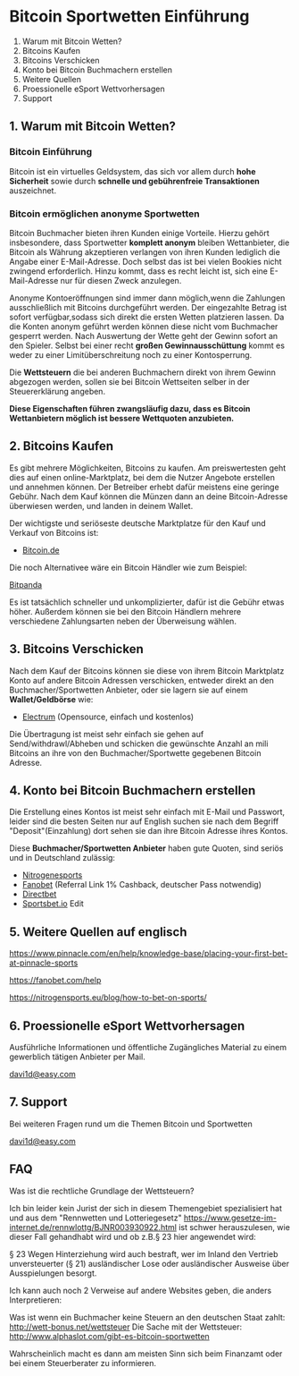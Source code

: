 <h1>Bitcoin Sportwetten Einführung</h1>

1. Warum mit Bitcoin Wetten?
2. Bitcoins Kaufen
3. Bitcoins Verschicken
4. Konto bei Bitcoin Buchmachern erstellen
5. Weitere Quellen
6. Proessionelle eSport Wettvorhersagen
7. Support


<h2>1. Warum mit Bitcoin Wetten?</h2>

<h3>Bitcoin Einführung</h3>

Bitcoin ist ein virtuelles Geldsystem, das sich vor allem durch **hohe Sicherheit**
sowie durch **schnelle und gebührenfreie Transaktionen** auszeichnet.


<h3>Bitcoin ermöglichen anonyme Sportwetten</h3>

Bitcoin Buchmacher bieten ihren Kunden einige Vorteile.
Hierzu gehört insbesondere, dass Sportwetter **komplett anonym** bleiben
Wettanbieter, die Bitcoin als Währung akzeptieren verlangen von ihren Kunden lediglich die Angabe einer E-Mail-Adresse.
Doch selbst das ist bei vielen Bookies nicht zwingend erforderlich. Hinzu kommt, dass es recht leicht ist,
sich eine E-Mail-Adresse nur für diesen Zweck anzulegen.

Anonyme Kontoeröffnungen sind immer dann möglich,wenn die Zahlungen ausschließlich mit Bitcoins durchgeführt werden. 
Der eingezahlte Betrag ist sofort verfügbar,sodass sich direkt die ersten Wetten platzieren lassen.
Da die Konten anonym geführt werden können diese nicht vom Buchmacher gesperrt werden.
Nach Auswertung der Wette geht der Gewinn sofort an den Spieler.
Selbst bei einer recht **großen Gewinnausschüttung** kommt es weder zu einer Limitüberschreitung noch zu einer Kontosperrung.

Die **Wettsteuern** die bei anderen Buchmachern direkt von ihrem Gewinn abgezogen werden,
sollen sie bei Bitcoin Wettseiten selber in der Steuererklärung angeben.

**Diese Eigenschaften führen zwangsläufig dazu, dass es Bitcoin Wettanbietern möglich ist bessere Wettquoten anzubieten.**

<h2>2. Bitcoins Kaufen</h2>

Es gibt mehrere Möglichkeiten, Bitcoins zu kaufen.
Am preiswertesten geht dies auf einen online-Marktplatz, bei dem die Nutzer Angebote erstellen und annehmen können.
Der Betreiber erhebt dafür meistens eine geringe Gebühr.
Nach dem Kauf können die Münzen dann an deine Bitcoin-Adresse überwiesen werden, und landen in deinem Wallet.

Der wichtigste und seriöseste deutsche Marktplatze für den Kauf und Verkauf von Bitcoins ist:

 - [Bitcoin.de](https://www.bitcoin.de/de/r/8gdac8)

Die noch Alternativee wäre ein Bitcoin Händler wie zum Beispiel:

[Bitpanda](https://www.bitpanda.com/?ref=2186648760183413481&sub=bitcoin)

Es ist tatsächlich schneller und unkomplizierter, dafür ist die Gebühr etwas höher.
Außerdem können sie bei den Bitcoin Händlern mehrere verschiedene Zahlungsarten neben der Überweisung wählen.

<h2>3. Bitcoins Verschicken</h2>

Nach dem Kauf der Bitcoins können sie diese von ihrem Bitcoin Marktplatz Konto auf andere Bitcoin Adressen verschicken,
entweder direkt an den Buchmacher/Sportwetten Anbieter, oder sie lagern sie auf einem **Wallet/Geldbörse** wie:

 - [Electrum](https://electrum.org/#home) (Opensource, einfach und kostenlos)

Die Übertragung ist meist sehr einfach sie gehen auf Send/withdrawl/Abheben und schicken die gewünschte Anzahl an mili Bitcoins
an ihre von den Buchmacher/Sportwette gegebenen Bitcoin Adresse.

<h2>4. Konto bei Bitcoin Buchmachern erstellen</h2>

Die Erstellung eines Kontos ist meist sehr einfach mit E-Mail und Passwort, leider sind die besten Seiten nur auf English
suchen sie nach dem Begriff "Deposit"(Einzahlung) dort sehen sie dan ihre Bitcoin Adresse ihres Kontos.

Diese **Buchmacher/Sportwetten Anbieter** haben gute Quoten, sind seriös und in Deutschland zulässig:

 - [Nitrogenesports](https://nitrogensports.eu/r/1782570)
 - [Fanobet](https://fanobet.com/r/cashback10) (Referral Link 1% Cashback, deutscher Pass notwendig)
 - [Directbet](https://www.directbet.eu?AffiliateID=1QGSjt8oRMFJdwv9bTRbN6c2wAigYE4CcC)
 - [Sportsbet.io](https://sportsbet.io?ref=io)
Edit	

<h2>5. Weitere Quellen auf englisch</h2>

https://www.pinnacle.com/en/help/knowledge-base/placing-your-first-bet-at-pinnacle-sports

https://fanobet.com/help

https://nitrogensports.eu/blog/how-to-bet-on-sports/

<h2>6. Proessionelle eSport Wettvorhersagen </h2>

Ausführliche Informationen und öffentliche Zugängliches Material zu einem gewerblich tätigen Anbieter per Mail.

davi1d@easy.com

<h2>7. Support</h2>

Bei weiteren Fragen rund um die Themen Bitcoin und Sportwetten

davi1d@easy.com

<h2>FAQ</h2>

Was ist die rechtliche Grundlage der Wettsteuern?

Ich bin leider kein Jurist der sich in diesem Themengebiet spezialisiert hat und aus dem "Rennwetten und Lotteriegesetz" https://www.gesetze-im-internet.de/rennwlottg/BJNR003930922.html ist schwer herauszulesen, wie dieser Fall gehandhabt wird und ob z.B.§ 23 hier angewendet wird:

§ 23  Wegen Hinterziehung wird auch bestraft, wer im Inland den Vertrieb unversteuerter (§ 21) ausländischer Lose oder ausländischer Ausweise über Ausspielungen besorgt.

Ich kann auch noch 2 Verweise auf andere Websites geben, die anders Interpretieren:

Was ist wenn ein Buchmacher keine Steuern an den deutschen Staat zahlt:
http://wett-bonus.net/wettsteuer
Die Sache mit der Wettsteuer:
http://www.alphaslot.com/gibt-es-bitcoin-sportwetten

Wahrscheinlich macht es dann am meisten Sinn sich beim Finanzamt oder bei einem Steuerberater zu informieren.
